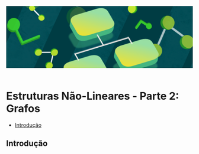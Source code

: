 <div align="center">
  <a href="https://github.com/joseferreira-dev/my-study-notes/tree/main/estruturas-de-dados"><img src="../../banner-ed.png"></a>
</div>
<br>

# Estruturas Não-Lineares - Parte 2: Grafos

- [Introdução](#introdução)


## Introdução


